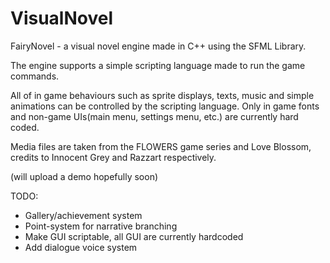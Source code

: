 # VisualNovel
FairyNovel - a visual novel engine made in C++ using the SFML Library.

The engine supports a simple scripting language made to run the game commands.

All of in game behaviours such as sprite displays, texts, music and simple animations can be controlled by the scripting language.
Only in game fonts and non-game UIs(main menu, settings menu, etc.) are currently hard coded.

Media files are taken from the FLOWERS game series and Love Blossom, credits to Innocent Grey and Razzart respectively.

(will upload a demo hopefully soon)

TODO:
- Gallery/achievement system
- Point-system for narrative branching
- Make GUI scriptable, all GUI are currently hardcoded
- Add dialogue voice system
